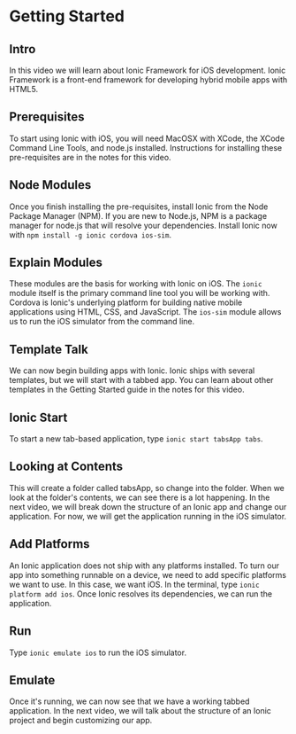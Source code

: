# Getting Started

## Intro

In this video we will learn about Ionic Framework for iOS development. Ionic Framework is a front-end framework for developing hybrid mobile apps with HTML5.

## Prerequisites

To start using Ionic with iOS, you will need MacOSX with XCode, the XCode Command Line Tools, and node.js installed. Instructions for installing these pre-requisites are in the notes for this video.

## Node Modules

Once you finish installing the pre-requisites, install Ionic from the Node Package Manager (NPM). If you are new to Node.js, NPM is a package manager for node.js that will resolve your dependencies. Install Ionic now with `npm install -g ionic cordova ios-sim`.

## Explain Modules
These modules are the basis for working with Ionic on iOS. The `ionic` module itself is the primary command line tool you will be working with. Cordova is Ionic's underlying platform for building native mobile applications using HTML, CSS, and JavaScript. The `ios-sim` module allows us to run the iOS simulator from the command line.

## Template Talk
We can now begin building apps with Ionic. Ionic ships with several templates, but we will start with a tabbed app. You can learn about other templates in the Getting Started guide in the notes for this video.

## Ionic Start
To start a new tab-based application, type `ionic start tabsApp tabs`.

## Looking at Contents
This will create a folder called tabsApp, so change into the folder. When we look at the folder's contents, we can see there is a lot happening. In the next video, we will break down the structure of an Ionic app and change our application. For now, we will get the application running in the iOS simulator.


## Add Platforms
An Ionic application does not ship with any platforms installed. To turn our app into something runnable on a device, we need to add specific platforms we want to use. In this case, we want iOS. In the terminal, type `ionic platform add ios`. Once Ionic resolves its dependencies, we can run the application. 

## Run
Type `ionic emulate ios` to run the iOS simulator.


## Emulate
Once it's running, we can now see that we have a working tabbed application. In the next video, we will talk about the structure of an Ionic project and begin customizing our app.
